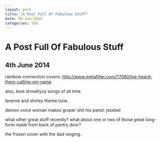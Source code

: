 ```yaml
---
layout: post
title: "A Post Full Of Fabulous Stuff"
date: 04-Jun-2014
categories: tbd
---
```


# A Post Full Of Fabulous Stuff

## 4th June 2014

rainbow connection covers: http://www.metafilter.com/77060/Ive-heard-them-calling-my-name

also,   best shmaltyzy songs of all time

laverne and shirley theme tune.

demon voice woman makes groper shit his panst: jezebel

what other great stuff recently? what about one or two of those great long-form reads from back of pantry door?

the frozen cover with the dad singing.
